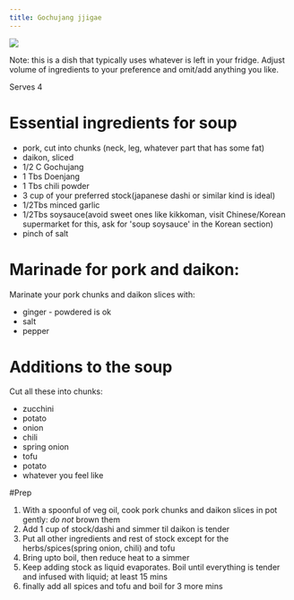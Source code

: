 ```yaml
---
title: Gochujang jjigae
---
```


![](http://i.imgur.com/9ndCA0U.png)

Note: this is a dish that typically uses whatever is left in your fridge.
Adjust volume of ingredients to your preference and omit/add anything you like.

Serves 4

# Essential ingredients for soup
* pork, cut into chunks (neck, leg, whatever part that has some fat)
* daikon, sliced
* 1/2 C Gochujang
* 1 Tbs Doenjang
* 1 Tbs chili powder
* 3 cup of your preferred stock(japanese dashi or similar kind is ideal)
* 1/2Tbs minced garlic
* 1/2Tbs soysauce(avoid sweet ones like kikkoman, visit Chinese/Korean supermarket for this, ask for 'soup soysauce' in the Korean section)
* pinch of salt

# Marinade for pork and daikon:
Marinate your pork chunks and daikon slices with:
* ginger - powdered is ok
* salt
* pepper


# Additions to the soup
Cut all these into chunks:

* zucchini
* potato
* onion
* chili
* spring onion
* tofu
* potato 
* whatever you feel like



#Prep
1. With a spoonful of veg oil, cook pork chunks and daikon slices in pot gently: *do not* brown them
2. Add 1 cup of stock/dashi and simmer til daikon is tender
3. Put all other ingredients and rest of stock except for the herbs/spices(spring onion, chili) and tofu
4. Bring upto boil, then reduce heat to a simmer
4. Keep adding stock as liquid evaporates. Boil until everything is tender and infused with liquid; at least 15 mins
5. finally add all spices and tofu and boil for 3 more mins
